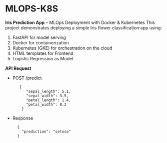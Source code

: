 # MLOPS-K8S
**Iris Prediction App** – MLOps Deployment with Docker & Kubernetes
This project demonstrates deploying a simple Iris flower classification app using:

1. FastAPI for model serving
2. Docker for containerization
3. Kubernetes (GKE) for orchestration on the cloud
4. HTML templates for Frontend
5. Logistic Regression as Model

**API Request**

* POST /predict

         {
            "sepal_length": 5.1,
            "sepal_width": 3.5,
            "petal_length": 1.4,
            "petal_width": 0.2
          }
* Response

        {
          "prediction": "setosa"
        }
